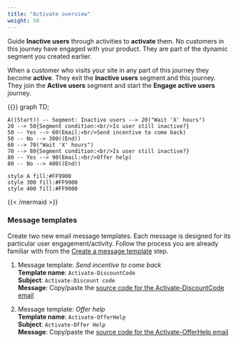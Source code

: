 ```yaml
---
title: "Activate overview"
weight: 50
---
```


Guide **Inactive users** through activities to **activate** them. No customers in this journey have engaged with your product. They are part of the dynamic segment you created earlier.

When a customer who visits your site in any part of this journey they become **active**. They exit the **Inactive users** segment and this journey. They join the **Active users** segment and start the **Engage active users** journey.

{{<mermaid align="center">}}
graph TD;

    A((Start)) -- Segment: Inactive users --> 20("Wait 'X' hours")
    20 --> 50{Segment condition:<br/>Is user still inactive?}
    50 -- Yes --> 60(Email:<br/>Send incentive to come back)
    50 -- No --> 300((End))
    60 --> 70("Wait 'X' hours")
    70 --> 80{Segment condition:<br/>Is user still inactive?}
    80 -- Yes --> 90(Email:<br/>Offer help)
    80 -- No --> 400((End))
    
    style A fill:#FF9900
    style 300 fill:#FF9900
    style 400 fill:#FF9900
    
{{< /mermaid >}}

### Message templates

Create two new email message templates. Each message is designed for its particular user engagement/activity. Follow the process you are already familiar with from the [Create a message template](/getting-started/create-a-message-template/) step.

1. Message template: *Send incentive to come back*  
**Template name**: `Activate-DiscountCode`  
**Subject**: `Activate-Discount code`  
**Message**: Copy/paste the [source code for the Activate-DiscountCode email](/email-templates/activate-user-attempt-1.txt)

1. Message template: *Offer help*  
**Template name**: `Activate-OfferHelp`  
**Subject**: `Activate-Offer Help`  
**Message**: Copy/paste the [source code for the Activate-OfferHelp email](/email-templates/activate-user-attempt-2.txt)
